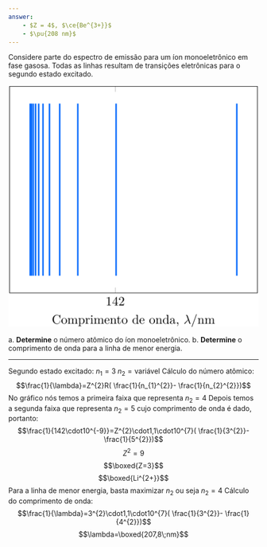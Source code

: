 ```yaml
---
answer:
    - $Z = 4$, $\ce{Be^{3+}}$
    - $\pu{208 nm}$
---
```


Considere parte do espectro de emissão para um íon monoeletrônico em fase gasosa. Todas as linhas resultam de transições eletrônicas para o segundo estado excitado.

![Figura do problema 1A38.](1A38-1P.svg)

a. **Determine** o número atômico do íon monoeletrônico.
b. **Determine** o comprimento de onda para a linha de menor energia.

---

Segundo estado excitado: $n_{1}=3\;n_{2}=\text{variável}$ 
Cálculo do número atômico:
$$\frac{1}{\lambda}=Z^{2}R( \frac{1}{n_{1}^{2}}- \frac{1}{n_{2}^{2}})$$
No gráfico nós temos a primeira faixa que representa $n_{2}=4$ Depois temos a segunda faixa que representa $n_{2}=5$ cujo comprimento de onda é dado, portanto:
$$\frac{1}{142\cdot10^{-9}}=Z^{2}\cdot1,1\cdot10^{7}( \frac{1}{3^{2}}- \frac{1}{5^{2}})$$
$$Z^{2}=9$$
$$\boxed{Z=3}$$
$$\boxed{Li^{2+}}$$
Para a linha de menor energia, basta maximizar $n_{2}$ ou seja $n_{2}=4$
Cálculo do comprimento de onda:
$$\frac{1}{\lambda}=3^{2}\cdot1,1\cdot10^{7}( \frac{1}{3^{2}}- \frac{1}{4^{2}})$$
$$\lambda=\boxed{207,8\;nm}$$